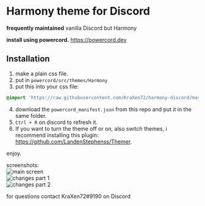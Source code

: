 # Harmony theme for Discord

**frequently maintained**
vanilla Discord but Harmony
  
**install using powercord.** https://powercord.dev
## Installation
1. make a plain css file.  
2. put in ``powercord/src/themes/Harmony``
3. put this into your css file:  
```css 
@import 'https://raw.githubusercontent.com/KraXen72/harmony-discord/master/main.css'; 
```   
4. download the ``powercord_manifest.json`` from this repo and put it in the same folder.  
5. ``Ctrl + R`` on discord to refresh it.
6. If you want to turn the theme off or on, also switch themes, i recommend installing this plugin: https://github.com/LandenStephenss/Themer.  
  
enjoy.  
  
screenshots:   
![main screen](https://cdn.discordapp.com/attachments/538734863977676803/702845041558814730/main_screen.png)  
![changes part 1](https://cdn.discordapp.com/attachments/538734863977676803/702845044129792090/changes.png)  
![changes part 2](https://cdn.discordapp.com/attachments/538734863977676803/702845046986375208/changes2.png)  
  
for questions contact KraXen72#9190 on Discord    
